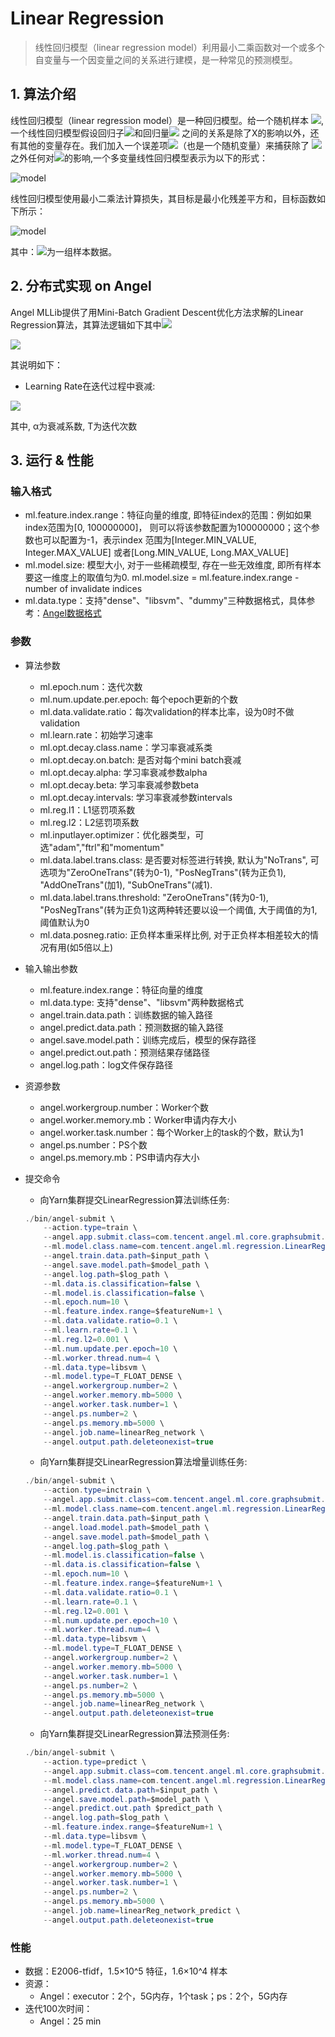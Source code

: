 # Linear Regression

> 线性回归模型（linear regression model）利用最小二乘函数对一个或多个自变量与一个因变量之间的关系进行建模，是一种常见的预测模型。

## 1. 算法介绍

线性回归模型（linear regression model）是一种回归模型。给一个随机样本 ![](http://latex.codecogs.com/png.latex?\dpi{100}\displaystyle(Y_i,X_i1,\ldots,X_ip),i=1,\ldots,n), 一个线性回归模型假设回归子![](http://latex.codecogs.com/png.latex?\dpi{100}\displaystyle{Y_i})和回归量![](http://latex.codecogs.com/png.latex?\dpi{100}\displaystyle{X_i1},\ldots,X_ip) 之间的关系是除了X的影响以外，还有其他的变量存在。我们加入一个误差项![](http://latex.codecogs.com/png.latex?\dpi{100}\varepsilon_i)（也是一个随机变量）来捕获除了 ![](http://latex.codecogs.com/png.latex?\dpi{100}\displaystyle{X_i1},\ldots,X_ip)之外任何对![](http://latex.codecogs.com/png.latex?\dpi{100}\displaystyle{Y_i})的影响,一个多变量线性回归模型表示为以下的形式：   

![model](http://latex.codecogs.com/png.latex?\dpi{150}Y_i=\alpha+\beta_0X_{i1}+\beta_1X_{i2}+\ldots+\beta_pX_{ip}+\varepsilon_i,\qquad&i=1,\ldots,n) 

线性回归模型使用最小二乘法计算损失，其目标是最小化残差平方和，目标函数如下所示：    

![model](http://latex.codecogs.com/png.latex?\dpi{150}\min_{\alpha,\beta}\sum_{{i=1}}^{n}(y_i-\alpha-\beta{x_i})^{2})

其中：![](http://latex.codecogs.com/png.latex?\dpi{100}\displaystyle(y_{i},x_{i}),({\displaystyle{i}=1,2,\ldots,n))为一组样本数据。

## 2. 分布式实现 on Angel

Angel MLLib提供了用Mini-Batch Gradient Descent优化方法求解的Linear Regression算法，其算法逻辑如下其中![](http://latex.codecogs.com/png.latex?\dpi{100}w=(\alpha,\beta))

![](../img/LinearRegression_gd.png)  

其说明如下：

* Learning Rate在迭代过程中衰减:

![](http://latex.codecogs.com/png.latex?\dpi{150}\eta=\frac{\eta_0}{\sqrt{1+\alpha\cdot%20T}})

其中, α为衰减系数, T为迭代次数

## 3. 运行 & 性能

### 输入格式
* ml.feature.index.range：特征向量的维度, 即特征index的范围：例如如果index范围为[0, 100000000]， 则可以将该参数配置为100000000；这个参数也可以配置为-1，表示index 范围为[Integer.MIN_VALUE, Integer.MAX_VALUE] 或者[Long.MIN_VALUE, Long.MAX_VALUE]
* ml.model.size: 模型大小, 对于一些稀疏模型, 存在一些无效维度, 即所有样本要这一维度上的取值匀为0. ml.model.size = ml.feature.index.range - number of invalidate indices
* ml.data.type：支持"dense"、"libsvm"、"dummy"三种数据格式，具体参考：[Angel数据格式](data_format.md)

###  参数
* 算法参数  
	* ml.epoch.num：迭代次数   
	* ml.num.update.per.epoch: 每个epoch更新的个数  
	* ml.data.validate.ratio：每次validation的样本比率，设为0时不做validation
	* ml.learn.rate：初始学习速率   
    * ml.opt.decay.class.name：学习率衰减系类
    * ml.opt.decay.on.batch: 是否对每个mini batch衰减
    * ml.opt.decay.alpha: 学习率衰减参数alpha
    * ml.opt.decay.beta: 学习率衰减参数beta
    * ml.opt.decay.intervals: 学习率衰减参数intervals
	* ml.reg.l1：L1惩罚项系数
	* ml.reg.l2：L2惩罚项系数
    * ml.inputlayer.optimizer：优化器类型，可选"adam","ftrl"和"momentum"
    * ml.data.label.trans.class: 是否要对标签进行转换, 默认为"NoTrans", 可选项为"ZeroOneTrans"(转为0-1), "PosNegTrans"(转为正负1), "AddOneTrans"(加1), "SubOneTrans"(减1). 
    * ml.data.label.trans.threshold: "ZeroOneTrans"(转为0-1), "PosNegTrans"(转为正负1)这两种转还要以设一个阈值, 大于阈值的为1, 阈值默认为0
    * ml.data.posneg.ratio: 正负样本重采样比例, 对于正负样本相差较大的情况有用(如5倍以上)

* 输入输出参数
    * ml.feature.index.range：特征向量的维度
    * ml.data.type: 支持"dense"、"libsvm"两种数据格式
	* angel.train.data.path：训练数据的输入路径
	* angel.predict.data.path：预测数据的输入路径
	* angel.save.model.path：训练完成后，模型的保存路径
	* angel.predict.out.path：预测结果存储路径
	* angel.log.path：log文件保存路径   

* 资源参数
   * angel.workergroup.number：Worker个数   
   * angel.worker.memory.mb：Worker申请内存大小    
   * angel.worker.task.number：每个Worker上的task的个数，默认为1    
   * angel.ps.number：PS个数    
   * angel.ps.memory.mb：PS申请内存大小   

* 提交命令

 	* 向Yarn集群提交LinearRegression算法训练任务:

	```java
	./bin/angel-submit \
		--action.type=train \
		--angel.app.submit.class=com.tencent.angel.ml.core.graphsubmit.GraphRunner \
		--ml.model.class.name=com.tencent.angel.ml.regression.LinearRegression \
		--angel.train.data.path=$input_path \
		--angel.save.model.path=$model_path \
		--angel.log.path=$log_path \
		--ml.data.is.classification=false \
		--ml.model.is.classification=false \
		--ml.epoch.num=10 \
		--ml.feature.index.range=$featureNum+1 \
		--ml.data.validate.ratio=0.1 \
		--ml.learn.rate=0.1 \
		--ml.reg.l2=0.001 \
		--ml.num.update.per.epoch=10 \
		--ml.worker.thread.num=4 \
		--ml.data.type=libsvm \
		--ml.model.type=T_FLOAT_DENSE \
		--angel.workergroup.number=2 \
		--angel.worker.memory.mb=5000 \
		--angel.worker.task.number=1 \
		--angel.ps.number=2 \
		--angel.ps.memory.mb=5000 \
		--angel.job.name=linearReg_network \
		--angel.output.path.deleteonexist=true
	```

	* 向Yarn集群提交LinearRegression算法增量训练任务:

	```java
	./bin/angel-submit \
		--action.type=inctrain \
		--angel.app.submit.class=com.tencent.angel.ml.core.graphsubmit.GraphRunner \
		--ml.model.class.name=com.tencent.angel.ml.regression.LinearRegression \
		--angel.train.data.path=$input_path \
		--angel.load.model.path=$model_path \
		--angel.save.model.path=$model_path \
		--angel.log.path=$log_path \
		--ml.model.is.classification=false \
		--ml.data.is.classification=false \
		--ml.epoch.num=10 \
		--ml.feature.index.range=$featureNum+1 \
		--ml.data.validate.ratio=0.1 \
		--ml.learn.rate=0.1 \
		--ml.reg.l2=0.001 \
		--ml.num.update.per.epoch=10 \
		--ml.worker.thread.num=4 \
		--ml.data.type=libsvm \
		--ml.model.type=T_FLOAT_DENSE \
		--angel.workergroup.number=2 \
		--angel.worker.memory.mb=5000 \
		--angel.worker.task.number=1 \
		--angel.ps.number=2 \
		--angel.ps.memory.mb=5000 \
		--angel.job.name=linearReg_network \
		--angel.output.path.deleteonexist=true
	```

	* 向Yarn集群提交LinearRegression算法预测任务:

	```java
	./bin/angel-submit \
		--action.type=predict \
		--angel.app.submit.class=com.tencent.angel.ml.core.graphsubmit.GraphRunner \
		--ml.model.class.name=com.tencent.angel.ml.regression.LinearRegression \
		--angel.predict.data.path=$input_path \
		--angel.save.model.path=$model_path \
		--angel.predict.out.path $predict_path \
		--angel.log.path=$log_path \
		--ml.feature.index.range=$featureNum+1 \
		--ml.data.type=libsvm \
		--ml.model.type=T_FLOAT_DENSE \
		--ml.worker.thread.num=4 \
		--angel.workergroup.number=2 \
		--angel.worker.memory.mb=5000 \
		--angel.worker.task.number=1 \
		--angel.ps.number=2 \
		--angel.ps.memory.mb=5000 \
		--angel.job.name=linearReg_network_predict \
		--angel.output.path.deleteonexist=true
	```

### 性能
* 数据：E2006-tfidf，1.5×10^5 特征，1.6×10^4 样本
* 资源：
	* Angel：executor：2个，5G内存，1个task；ps：2个，5G内存
* 迭代100次时间：
	* Angel：25 min
	
